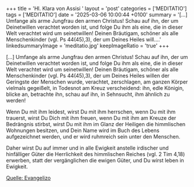 +++
title = 'Hl. Klara von Assisi  '
layout = 'post'
categories = ['MEDITATIO']
tags = ['MEDITATIO']
date = '2025-03-06 10:00:44 +0100'
summary = '[…] Umfange als arme Jungfrau den armen Christus! Schau auf ihn, der um Deinetwillen verachtet worden ist, und folge Du ihm als eine, die in dieser Welt verachtet wird um seinetwillen! Deinen Bräutigam, schöner als alle Menschenkinder (vgl. Ps 44(45),3), der um Deines Heiles will....'
linkedsummaryImage = 'meditatio.jpg'
keepImageRatio = 'true'
+++
 
[…] Umfange als arme Jungfrau den armen Christus! Schau auf ihn, der um Deinetwillen verachtet worden ist, und folge Du ihm als eine, die in dieser Welt verachtet wird um seinetwillen! Deinen Bräutigam, schöner als alle Menschenkinder (vgl. Ps 44(45),3), der um Deines Heiles willen der Geringste der Menschen wurde, verachtet, zerschlagen, am ganzen Körper vielmals gegeißelt, in Todesnot am Kreuz verscheidend: ihn, edle Königin, blicke an, betrachte ihn, schau auf ihn, in Sehnsucht, ihm ähnlich zu werden!
 
Wenn Du mit ihm leidest, wirst Du mit ihm herrschen,
wenn Du mit ihm trauerst, wirst Du Dich mit ihm freuen,
wenn Du mit ihm am Kreuze der Bedrängnis stirbst,
wirst Du mit ihm im Glanz der Heiligen die himmlischen Wohnungen besitzen,
und Dein Name wird im Buch des Lebens aufgezeichnet werden,
und er wird ruhmreich sein unter den Menschen.<!--more-->
 
Daher wirst Du auf immer und in alle Ewigkeit anstelle irdischer und hinfälliger Güter die Herrlichkeit des himmlischen Reiches (vgl. 2 Tim 4,18) erwerben, statt der vergänglichen die ewigen Güter, und Du wirst leben in Ewigkeit.
 

[Quelle: Evangelizo](https://evangeliumtagfuertag.org/DE/gospel)
